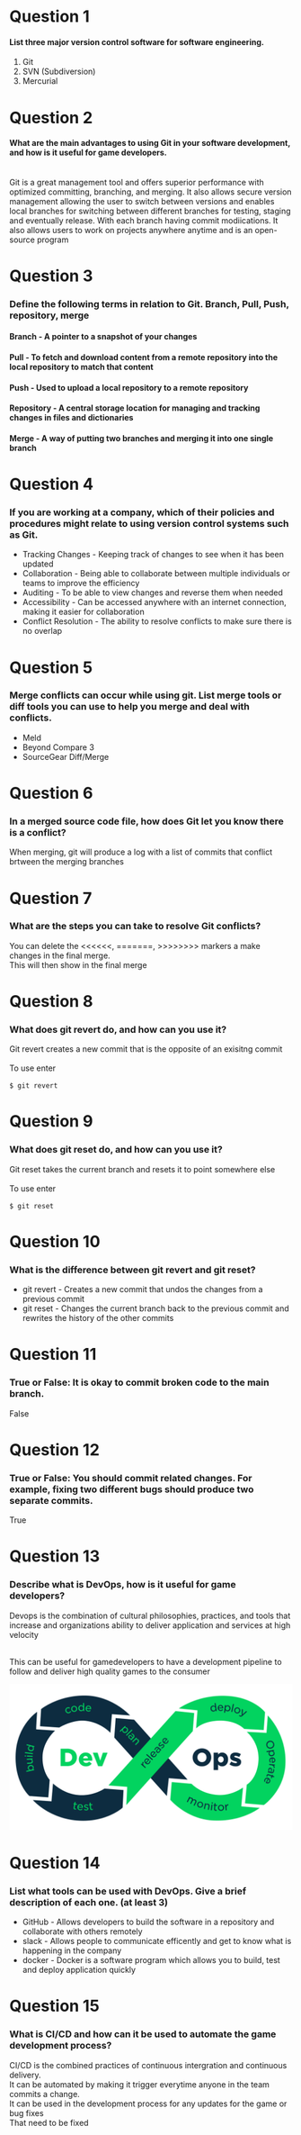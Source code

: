 ﻿# Question 1
#### List three major version control software for software engineering.

1. Git
2. SVN (Subdiversion)
3. Mercurial

# Question 2
#### What are the main advantages to using Git in your software development, and how is it useful for game developers.

<br>Git is a great management tool and offers superior performance with optimized committing, branching, and merging.
It also allows secure version management allowing the user to switch between versions and enables local branches for
switching between different branches for testing, staging and eventually release. With each branch having commit
modiications. It also allows users to work on projects anywhere anytime and is an open-source program<br>

# Question 3
### Define the following terms in relation to Git. Branch, Pull, Push, repository, merge

#### Branch - A pointer to a snapshot of your changes
#### Pull - To fetch and download content from a remote repository into the local repository to match that content
#### Push - Used to upload a local repository to a remote repository
#### Repository - A central storage location for managing and tracking changes in files and dictionaries
#### Merge - A way of putting two branches and merging it into one single branch

# Question 4
### If you are working at a company, which of their policies and procedures might relate to using version control systems such as Git.

- Tracking Changes - Keeping track of changes to see when it has been updated
- Collaboration - Being able to collaborate between multiple individuals or teams to improve the efficiency
- Auditing - To be able to view changes and reverse them when needed
- Accessibility - Can be accessed anywhere with an internet connection, making it easier for collaboration
- Conflict Resolution - The ability to resolve conflicts to make sure there is no overlap

# Question 5
### Merge conflicts can occur while using git. List merge tools or diff tools you can use to help you merge and deal with conflicts.
- Meld
- Beyond Compare 3
- SourceGear Diff/Merge

# Question 6
### In a merged source code file, how does Git let you know there is a conflict?
When merging, git will produce a log with a list of commits that conflict brtween the merging branches

# Question 7
### What are the steps you can take to resolve Git conflicts?
You can delete the <<<<<<, =======, >>>>>>>> markers a make changes in the final merge. \
This will then show in the final merge

# Question 8
### What does git revert do, and how can you use it?
Git revert creates a new commit that is the opposite of an exisitng commit \
<br>To use enter
```
$ git revert
```

# Question 9
### What does git reset do, and how can you use it? 
Git reset takes the current branch and resets it to point somewhere else \
<br> To use enter
```
$ git reset
```
# Question 10
### What is the difference between git revert and git reset?
- git revert - Creates a new commit that undos the changes from a previous commit
- git reset - Changes the current branch back to the previous commit and rewrites the history of the other commits

# Question 11
### True or False: It is okay to commit broken code to the main branch.
False

# Question 12
### True or False: You should commit related changes. For example, fixing two different bugs should produce two separate commits.
True

# Question 13
### Describe what is DevOps, how is it useful for game developers?
Devops is the combination of cultural philosophies, practices, and tools that 
increase and organizations ability to deliver application and services at high velocity

<br> This can be useful for gamedevelopers to have a development pipeline to follow and deliver
high quality games to the consumer

![Dev Ops png](./Images/devops.png)

# Question 14
### List what tools can be used with DevOps. Give a brief description of each one. (at least 3)
- GitHub - Allows developers to build the software in a repository and collaborate with others remotely
- slack - Allows people to communicate efficently and get to know what is happening in the company
- docker - Docker is a software program which allows you to build, test and deploy application quickly

# Question 15
### What is CI/CD and how can it be used to automate the game development process?
CI/CD is the combined practices of continuous intergration and continuous delivery. 
<br>It can be automated by making it trigger everytime anyone in the team commits a change.
<br> It can be used in the development process for any updates for the game or bug fixes
<br> That need to be fixed